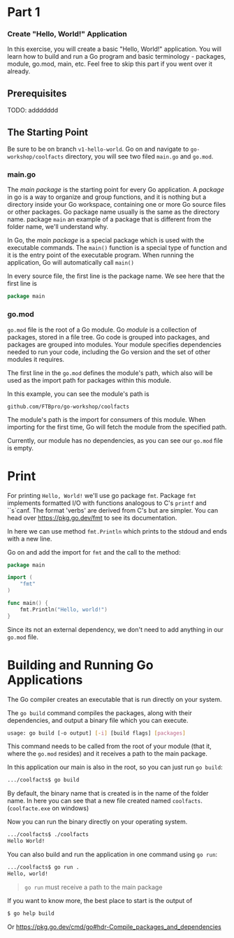 # Part 1
### Create "Hello, World!" Application

In this exercise, you will create a basic "Hello, World!" application. You will learn how to build and run a Go program and basic terminology - packages, module, go.mod, main, etc.
Feel free to skip this part if you went over it already. 

## Prerequisites
TODO: addddddd

## The Starting Point
Be sure to be on branch `v1-hello-world`. Go on and navigate to `go-workshop/coolfacts` directory, you will see two filed `main.go` and `go.mod`.

### main.go
The _main package_ is the starting point for every Go application. A _package_ in go is a way to organize and group functions, and it is nothing but a directory inside your Go workspace, containing one or more Go source files or other packages. Go package name usually is the same as the directory name. package `main` an example of a package that is different from the folder name, we'll understand why.

In Go, the _main package_ is a special package which is used with the executable commands. The `main()` function is a special type of function and it is the entry point of the executable program. When running the application, Go will automatically call `main()`

In every source file, the first line is the package name. We see here that the first line is
```go
package main
```

### go.mod
`go.mod` file is the root of a Go module. Go _module_ is a collection of packages, stored in a file tree. Go code is grouped into packages, and packages are grouped into modules. Your module specifies dependencies needed to run your code, including the Go version and the set of other modules it requires.

The first line in the `go.mod` defines the module's path, which also will be used as the import path for packages within this module.

In this example, you can see the module's path is 
```goregexp
github.com/FTBpro/go-workshop/coolfacts
```
The module's path is the import for consumers of this module. When importing for the first time, Go will fetch the module from the specified path.

Currently, our module has no dependencies, as you can see our `go.mod` file is empty.

# Print
For printing `Hello, World!` we'll use go package `fmt`. Package `fmt` implements formatted I/O with functions analogous to C's `printf` and ``s`canf. The format 'verbs' are derived from C's but are simpler. You can head over https://pkg.go.dev/fmt to see its documentation.

In here we can use method `fmt.Println` which prints to the stdoud and ends with a new line.

Go on and add the import for `fmt` and the call to the method:
```go
package main

import (
	"fmt"
)

func main() {
	fmt.Println("Hello, world!")
}
```
Since its not an external dependency, we don't need to add anything in our `go.mod` file.

# Building and Running Go Applications

The Go compiler creates an executable that is run directly on your system.

The `go build` command compiles the packages, along with their dependencies, and output a binary file which you can execute.

```bash
usage: go build [-o output] [-i] [build flags] [packages]
```

This command needs to be called from the root of your module (that it, where the `go.mod` resides) and it receives a path to the main package. 

In this application our main is also in the root, so you can just run `go build`:

```bash
.../coolfacts$ go build 
```

By default, the binary name that is created is in the name of the folder name. In here you can see that a new file created named `coolfacts`. (`coolfacte.exe` on windows)

Now you can run the binary directly on your operating system.

```bash
.../coolfacts$ ./coolfacts
Hello World!
```

You can also build and run the application in one command using `go run`:

```bash
.../coolfacts$ go run .
Hello, world!
```
> `go run` must receive a path to the main package


If you want to know more, the best place to start is the output of

```bash
$ go help build
```

Or https://pkg.go.dev/cmd/go#hdr-Compile_packages_and_dependencies
